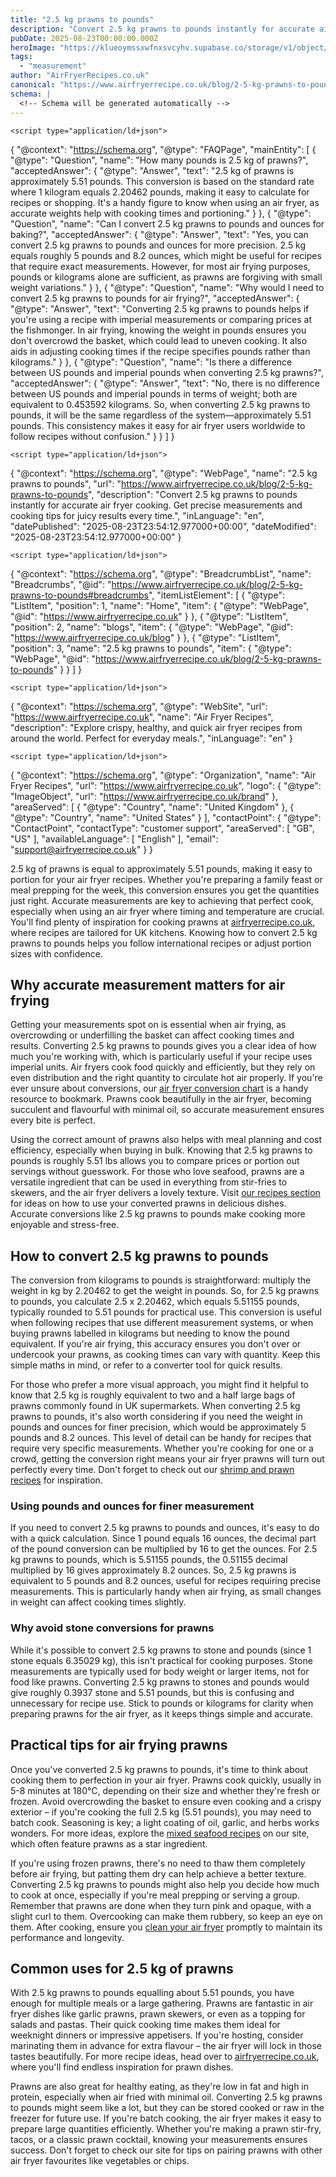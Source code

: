 ```yaml
---
title: "2.5 kg prawns to pounds"
description: "Convert 2.5 kg prawns to pounds instantly for accurate air fryer cooking. Get precise measurements and cooking tips for juicy results every time."
pubDate: 2025-08-23T00:00:00.000Z
heroImage: "https://klueoymssxwfnxsvcyhv.supabase.co/storage/v1/object/public/Shmucket/2-5-kg-prawns-to-pounds.webp"
tags:
  - "measurement"
author: "AirFryerRecipes.co.uk"
canonical: "https://www.airfryerrecipe.co.uk/blog/2-5-kg-prawns-to-pounds"
schema: |
  <!-- Schema will be generated automatically -->
---
```

<script type="application/ld+json">
{
    "@context": "https://schema.org",
    "@type": "BlogPosting",
    "url": "https://www.airfryerrecipe.co.uk/blog/2-5-kg-prawns-to-pounds",
    "mainEntityOfPage": {
        "@type": "WebPage",
        "@id": "https://www.airfryerrecipe.co.uk/blog/2-5-kg-prawns-to-pounds"
    },
    "headline": "Quick 2.5 kg prawns to pounds conversion for perfect air frying",
    "description": "Convert 2.5 kg prawns to pounds instantly for accurate air fryer cooking. Get precise measurements and cooking tips for juicy results every time.",
    "author": {
        "@type": "Person",
        "name": "AirFryerRecipes.co.uk",
        "url": "https://www.airfryerrecipe.co.uk/about",
        "image": {
            "@type": "ImageObject",
            "url": "https://klueoymssxwfnxsvcyhv.supabase.co/storage/v1/object/public/Shmucket/Me.jpg"
        }
    },
    "publisher": {
        "@type": "Organization",
        "name": "Air Fryer Recipe",
        "logo": {
            "@type": "ImageObject",
            "url": "https://cdn.prod.website-files.com/68224a465dfe9a7ab4f57570/6844191451a8b2f1e37e63cc_Untitled%20design%20-%202025-06-05T205644.948%20(1).png"
        }
    },
    "datePublished": "2025-08-23T23:54:12.977Z",
    "dateModified": "2025-08-23T23:54:12.977Z",
    "image": {
        "@type": "ImageObject",
        "url": "https://klueoymssxwfnxsvcyhv.supabase.co/storage/v1/object/public/Shmucket/2-5-kg-prawns-to-pounds.webp"
    },
    "about": {
        "@type": "Thing",
        "name": "Measurement"
    },
    "articleSection": "Measurement",
    "inLanguage": "en-GB"
}
</script>

    <script type="application/ld+json">
{
    "@context": "https://schema.org",
    "@type": "FAQPage",
    "mainEntity": [
        {
            "@type": "Question",
            "name": "How many pounds is 2.5 kg of prawns?",
            "acceptedAnswer": {
                "@type": "Answer",
                "text": "2.5 kg of prawns is approximately 5.51 pounds. This conversion is based on the standard rate where 1 kilogram equals 2.20462 pounds, making it easy to calculate for recipes or shopping. It's a handy figure to know when using an air fryer, as accurate weights help with cooking times and portioning."
            }
        },
        {
            "@type": "Question",
            "name": "Can I convert 2.5 kg prawns to pounds and ounces for baking?",
            "acceptedAnswer": {
                "@type": "Answer",
                "text": "Yes, you can convert 2.5 kg prawns to pounds and ounces for more precision. 2.5 kg equals roughly 5 pounds and 8.2 ounces, which might be useful for recipes that require exact measurements. However, for most air frying purposes, pounds or kilograms alone are sufficient, as prawns are forgiving with small weight variations."
            }
        },
        {
            "@type": "Question",
            "name": "Why would I need to convert 2.5 kg prawns to pounds for air frying?",
            "acceptedAnswer": {
                "@type": "Answer",
                "text": "Converting 2.5 kg prawns to pounds helps if you're using a recipe with imperial measurements or comparing prices at the fishmonger. In air frying, knowing the weight in pounds ensures you don't overcrowd the basket, which could lead to uneven cooking. It also aids in adjusting cooking times if the recipe specifies pounds rather than kilograms."
            }
        },
        {
            "@type": "Question",
            "name": "Is there a difference between US pounds and imperial pounds when converting 2.5 kg prawns?",
            "acceptedAnswer": {
                "@type": "Answer",
                "text": "No, there is no difference between US pounds and imperial pounds in terms of weight; both are equivalent to 0.453592 kilograms. So, when converting 2.5 kg prawns to pounds, it will be the same regardless of the system—approximately 5.51 pounds. This consistency makes it easy for air fryer users worldwide to follow recipes without confusion."
            }
        }
    ]
}
</script>

    <script type="application/ld+json">
{
    "@context": "https://schema.org",
    "@type": "WebPage",
    "name": "2.5 kg prawns to pounds",
    "url": "https://www.airfryerrecipe.co.uk/blog/2-5-kg-prawns-to-pounds",
    "description": "Convert 2.5 kg prawns to pounds instantly for accurate air fryer cooking. Get precise measurements and cooking tips for juicy results every time.",
    "inLanguage": "en",
    "datePublished": "2025-08-23T23:54:12.977000+00:00",
    "dateModified": "2025-08-23T23:54:12.977000+00:00"
}
</script>

    <script type="application/ld+json">
{
    "@context": "https://schema.org",
    "@type": "BreadcrumbList",
    "name": "Breadcrumbs",
    "@id": "https://www.airfryerrecipe.co.uk/blog/2-5-kg-prawns-to-pounds#breadcrumbs",
    "itemListElement": [
        {
            "@type": "ListItem",
            "position": 1,
            "name": "Home",
            "item": {
                "@type": "WebPage",
                "@id": "https://www.airfryerrecipe.co.uk"
            }
        },
        {
            "@type": "ListItem",
            "position": 2,
            "name": "blogs",
            "item": {
                "@type": "WebPage",
                "@id": "https://www.airfryerrecipe.co.uk/blog"
            }
        },
        {
            "@type": "ListItem",
            "position": 3,
            "name": "2.5 kg prawns to pounds",
            "item": {
                "@type": "WebPage",
                "@id": "https://www.airfryerrecipe.co.uk/blog/2-5-kg-prawns-to-pounds"
            }
        }
    ]
}
</script>

    <script type="application/ld+json">
{
    "@context": "https://schema.org",
    "@type": "WebSite",
    "url": "https://www.airfryerrecipe.co.uk",
    "name": "Air Fryer Recipes",
    "description": "Explore crispy, healthy, and quick air fryer recipes from around the world. Perfect for everyday meals.",
    "inLanguage": "en"
}
</script>

    <script type="application/ld+json">
{
    "@context": "https://schema.org",
    "@type": "Organization",
    "name": "Air Fryer Recipes",
    "url": "https://www.airfryerrecipe.co.uk",
    "logo": {
        "@type": "ImageObject",
        "url": "https://www.airfryerrecipe.co.uk/brand"
    },
    "areaServed": [
        {
            "@type": "Country",
            "name": "United Kingdom"
        },
        {
            "@type": "Country",
            "name": "United States"
        }
    ],
    "contactPoint": {
        "@type": "ContactPoint",
        "contactType": "customer support",
        "areaServed": [
            "GB",
            "US"
        ],
        "availableLanguage": [
            "English"
        ],
        "email": "support@airfryerrecipe.co.uk"
    }
}
</script>

<p>2.5 kg of prawns is equal to approximately 5.51 pounds, making it easy to portion for your air fryer recipes. Whether you're preparing a family feast or meal prepping for the week, this conversion ensures you get the quantities just right. Accurate measurements are key to achieving that perfect cook, especially when using an air fryer where timing and temperature are crucial. You'll find plenty of inspiration for cooking prawns at <a href="https://www.airfryerrecipe.co.uk">airfryerrecipe.co.uk</a>, where recipes are tailored for UK kitchens. Knowing how to convert 2.5 kg prawns to pounds helps you follow international recipes or adjust portion sizes with confidence.</p>

<h2>Why accurate measurement matters for air frying</h2>
<p>Getting your measurements spot on is essential when air frying, as overcrowding or underfilling the basket can affect cooking times and results. Converting 2.5 kg prawns to pounds gives you a clear idea of how much you're working with, which is particularly useful if your recipe uses imperial units. Air fryers cook food quickly and efficiently, but they rely on even distribution and the right quantity to circulate hot air properly. If you're ever unsure about conversions, our <a href="https://www.airfryerrecipe.co.uk/air-fryer-conversion-chart">air fryer conversion chart</a> is a handy resource to bookmark. Prawns cook beautifully in the air fryer, becoming succulent and flavourful with minimal oil, so accurate measurement ensures every bite is perfect.</p>

<p>Using the correct amount of prawns also helps with meal planning and cost efficiency, especially when buying in bulk. Knowing that 2.5 kg prawns to pounds is roughly 5.51 lbs allows you to compare prices or portion out servings without guesswork. For those who love seafood, prawns are a versatile ingredient that can be used in everything from stir-fries to skewers, and the air fryer delivers a lovely texture. Visit <a href="https://www.airfryerrecipe.co.uk/recipes">our recipes section</a> for ideas on how to use your converted prawns in delicious dishes. Accurate conversions like 2.5 kg prawns to pounds make cooking more enjoyable and stress-free.</p>

<h2>How to convert 2.5 kg prawns to pounds</h2>
<p>The conversion from kilograms to pounds is straightforward: multiply the weight in kg by 2.20462 to get the weight in pounds. So, for 2.5 kg prawns to pounds, you calculate 2.5 x 2.20462, which equals 5.51155 pounds, typically rounded to 5.51 pounds for practical use. This conversion is useful when following recipes that use different measurement systems, or when buying prawns labelled in kilograms but needing to know the pound equivalent. If you're air frying, this accuracy ensures you don't over or undercook your prawns, as cooking times can vary with quantity. Keep this simple maths in mind, or refer to a converter tool for quick results.</p>

<p>For those who prefer a more visual approach, you might find it helpful to know that 2.5 kg is roughly equivalent to two and a half large bags of prawns commonly found in UK supermarkets. When converting 2.5 kg prawns to pounds, it's also worth considering if you need the weight in pounds and ounces for finer precision, which would be approximately 5 pounds and 8.2 ounces. This level of detail can be handy for recipes that require very specific measurements. Whether you're cooking for one or a crowd, getting the conversion right means your air fryer prawns will turn out perfectly every time. Don't forget to check out our <a href="https://www.airfryerrecipe.co.uk/recipe-category/shrimp">shrimp and prawn recipes</a> for inspiration.</p>

<h3>Using pounds and ounces for finer measurement</h3>
<p>If you need to convert 2.5 kg prawns to pounds and ounces, it's easy to do with a quick calculation. Since 1 pound equals 16 ounces, the decimal part of the pound conversion can be multiplied by 16 to get the ounces. For 2.5 kg prawns to pounds, which is 5.51155 pounds, the 0.51155 decimal multiplied by 16 gives approximately 8.2 ounces. So, 2.5 kg prawns is equivalent to 5 pounds and 8.2 ounces, useful for recipes requiring precise measurements. This is particularly handy when air frying, as small changes in weight can affect cooking times slightly.</p>

<h3>Why avoid stone conversions for prawns</h3>
<p>While it's possible to convert 2.5 kg prawns to stone and pounds (since 1 stone equals 6.35029 kg), this isn't practical for cooking purposes. Stone measurements are typically used for body weight or larger items, not for food like prawns. Converting 2.5 kg prawns to stones and pounds would give roughly 0.3937 stone and 5.51 pounds, but this is confusing and unnecessary for recipe use. Stick to pounds or kilograms for clarity when preparing prawns for the air fryer, as it keeps things simple and accurate.</p>

<h2>Practical tips for air frying prawns</h2>
<p>Once you've converted 2.5 kg prawns to pounds, it's time to think about cooking them to perfection in your air fryer. Prawns cook quickly, usually in 5-8 minutes at 180°C, depending on their size and whether they're fresh or frozen. Avoid overcrowding the basket to ensure even cooking and a crispy exterior – if you're cooking the full 2.5 kg (5.51 pounds), you may need to batch cook. Seasoning is key; a light coating of oil, garlic, and herbs works wonders. For more ideas, explore the <a href="https://www.airfryerrecipe.co.uk/recipe-category/mixed-seafood">mixed seafood recipes</a> on our site, which often feature prawns as a star ingredient.</p>

<p>If you're using frozen prawns, there's no need to thaw them completely before air frying, but patting them dry can help achieve a better texture. Converting 2.5 kg prawns to pounds might also help you decide how much to cook at once, especially if you're meal prepping or serving a group. Remember that prawns are done when they turn pink and opaque, with a slight curl to them. Overcooking can make them rubbery, so keep an eye on them. After cooking, ensure you <a href="https://www.airfryerrecipe.co.uk/air-fryer-cleaner">clean your air fryer</a> promptly to maintain its performance and longevity.</p>

<h2>Common uses for 2.5 kg of prawns</h2>
<p>With 2.5 kg prawns to pounds equalling about 5.51 pounds, you have enough for multiple meals or a large gathering. Prawns are fantastic in air fryer dishes like garlic prawns, prawn skewers, or even as a topping for salads and pastas. Their quick cooking time makes them ideal for weeknight dinners or impressive appetisers. If you're hosting, consider marinating them in advance for extra flavour – the air fryer will lock in those tastes beautifully. For more recipe ideas, head over to <a href="https://www.airfryerrecipe.co.uk">airfryerrecipe.co.uk</a>, where you'll find endless inspiration for prawn dishes.</p>

<p>Prawns are also great for healthy eating, as they're low in fat and high in protein, especially when air fried with minimal oil. Converting 2.5 kg prawns to pounds might seem like a lot, but they can be stored cooked or raw in the freezer for future use. If you're batch cooking, the air fryer makes it easy to prepare large quantities efficiently. Whether you're making a prawn stir-fry, tacos, or a classic prawn cocktail, knowing your measurements ensures success. Don't forget to check our site for tips on pairing prawns with other air fryer favourites like vegetables or chips.</p>
